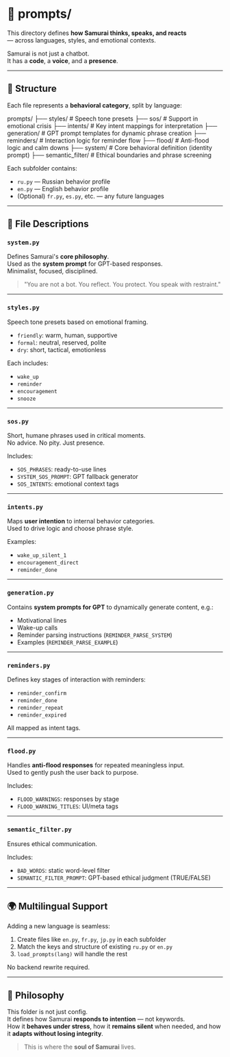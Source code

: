 # 🧠 prompts/

This directory defines **how Samurai thinks, speaks, and reacts**  
— across languages, styles, and emotional contexts.

Samurai is not just a chatbot.  
It has a **code**, a **voice**, and a **presence**.

---

## 📂 Structure

Each file represents a **behavioral category**, split by language:

prompts/
├── styles/ # Speech tone presets
├── sos/ # Support in emotional crisis
├── intents/ # Key intent mappings for interpretation
├── generation/ # GPT prompt templates for dynamic phrase creation
├── reminders/ # Interaction logic for reminder flow
├── flood/ # Anti-flood logic and calm downs
├── system/ # Core behavioral definition (identity prompt)
├── semantic_filter/ # Ethical boundaries and phrase screening



Each subfolder contains:

- `ru.py` — Russian behavior profile  
- `en.py` — English behavior profile  
- (Optional) `fr.py`, `es.py`, etc. — any future languages

---

## 🧬 File Descriptions

### `system.py`
Defines Samurai's **core philosophy**.  
Used as the **system prompt** for GPT-based responses.  
Minimalist, focused, disciplined.

> "You are not a bot. You reflect. You protect. You speak with restraint."

---

### `styles.py`
Speech tone presets based on emotional framing.

- `friendly`: warm, human, supportive  
- `formal`: neutral, reserved, polite  
- `dry`: short, tactical, emotionless

Each includes:

- `wake_up`  
- `reminder`  
- `encouragement`  
- `snooze`

---

### `sos.py`
Short, humane phrases used in critical moments.  
No advice. No pity. Just presence.

Includes:

- `SOS_PHRASES`: ready-to-use lines  
- `SYSTEM_SOS_PROMPT`: GPT fallback generator  
- `SOS_INTENTS`: emotional context tags

---

### `intents.py`
Maps **user intention** to internal behavior categories.  
Used to drive logic and choose phrase style.

Examples:

- `wake_up_silent_1`  
- `encouragement_direct`  
- `reminder_done`

---

### `generation.py`
Contains **system prompts for GPT** to dynamically generate content, e.g.:

- Motivational lines  
- Wake-up calls  
- Reminder parsing instructions (`REMINDER_PARSE_SYSTEM`)  
- Examples (`REMINDER_PARSE_EXAMPLE`)

---

### `reminders.py`
Defines key stages of interaction with reminders:

- `reminder_confirm`  
- `reminder_done`  
- `reminder_repeat`  
- `reminder_expired`

All mapped as intent tags.

---

### `flood.py`
Handles **anti-flood responses** for repeated meaningless input.  
Used to gently push the user back to purpose.

Includes:

- `FLOOD_WARNINGS`: responses by stage  
- `FLOOD_WARNING_TITLES`: UI/meta tags

---

### `semantic_filter.py`
Ensures ethical communication.

Includes:

- `BAD_WORDS`: static word-level filter
- `SEMANTIC_FILTER_PROMPT`: GPT-based ethical judgment (TRUE/FALSE)

---

## 🌍 Multilingual Support

Adding a new language is seamless:

1. Create files like `en.py`, `fr.py`, `jp.py` in each subfolder  
2. Match the keys and structure of existing `ru.py` or `en.py`  
3. `load_prompts(lang)` will handle the rest

No backend rewrite required.

---

## 📡 Philosophy

This folder is not just config.  
It defines how Samurai **responds to intention** — not keywords.  
How it **behaves under stress**, how it **remains silent** when needed, and how it **adapts without losing integrity**.

> This is where the **soul of Samurai** lives.